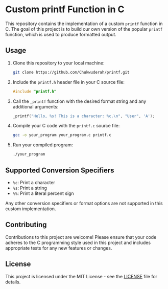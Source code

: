 # Custom printf Function in C

This repository contains the implementation of a custom `printf` function in C. The goal of this project is to build our own version of the popular `printf` function, which is used to produce formatted output.

## Usage

1. Clone this repository to your local machine:

   ```bash
   git clone https://github.com/Chukwuderah/printf.git
   ```

2. Include the `printf.h` header file in your C source file:

   ```c
   #include "printf.h"
   ```

3. Call the `_printf` function with the desired format string and any additional arguments:

   ```c
   _printf("Hello, %s! This is a character: %c.\n", "User", 'A');
   ```

4. Compile your C code with the `printf.c` source file:

   ```bash
   gcc -o your_program your_program.c printf.c
   ```

5. Run your compiled program:

   ```bash
   ./your_program
   ```

## Supported Conversion Specifiers

- `%c`: Print a character
- `%s`: Print a string
- `%%`: Print a literal percent sign

Any other conversion specifiers or format options are not supported in this custom implementation.

## Contributing

Contributions to this project are welcome! Please ensure that your code adheres to the C programming style used in this project and includes appropriate tests for any new features or changes.

## License

This project is licensed under the MIT License - see the [LICENSE](LICENSE) file for details.

